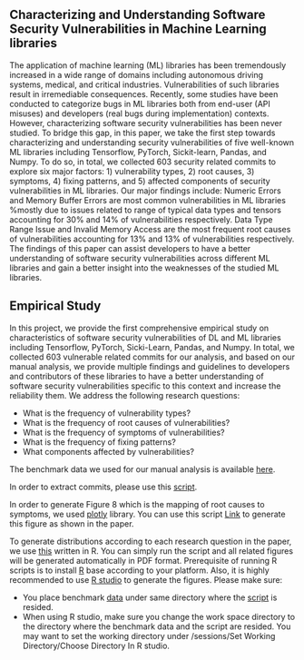 ## Characterizing and Understanding Software Security Vulnerabilities in Machine Learning libraries

The application of machine learning (ML) libraries has been tremendously increased in a wide range of domains including autonomous driving systems, medical, and critical industries. 
Vulnerabilities of such libraries result in irremediable consequences. Recently, some studies have been conducted to categorize bugs in ML libraries both from end-user (API misuses) and developers (real bugs during implementation) contexts. However, characterizing software security vulnerabilities has been never studied. To bridge this gap, in this paper, we take the first step towards characterizing and understanding security vulnerabilities of five well-known ML libraries including Tensorflow, PyTorch, Sickit-learn, Pandas, and Numpy. To do so, in total, we collected 603 security related commits to explore six major factors: 1) vulnerability types, 2) root causes, 3) symptoms, 4) fixing patterns, and 5) affected components of security vulnerabilities in ML libraries. Our major findings include: Numeric Errors and Memory Buffer Errors are most common vulnerabilities in ML libraries %mostly due to issues related to range of typical data types and tensors
accounting for 30\% and 14\% of vulnerabilities respectively. Data Type Range Issue and Invalid Memory Access are the most frequent root causes of vulnerabilities accounting for 13\% and 13\% of vulnerabilities respectively. The findings of this paper can assist developers to have a better understanding of software security vulnerabilities across different ML libraries and gain a better insight into the weaknesses of the studied ML libraries. 

## Empirical Study
In this project, we provide the first comprehensive empirical study on characteristics of software security vulnerabilities of DL and ML libraries including Tensorflow, PyTorch, Sicki-Learn, Pandas, and Numpy. In total, we collected 603 vulnerable related commits for our analysis, and based on our manual analysis, we provide multiple findings and guidelines to developers and contributors of these libraries to have a better understanding of software security vulnerabilities specific to this context and increase the reliability them. We address the following research questions:

* What is the frequency of vulnerability types?
* What is the frequency of root causes of vulnerabilities?
* What is the frequency of symptoms of vulnerabilities?
* What is the frequency of fixing patterns?
* What components affected by vulnerabilities?

The benchmark data we used for our manual analysis is available [here](https://github.com/cse19922021/Deep-Learning-Security-Vulnerabilities/blob/main/benchmark.csv).

In order to extract commits, please use this [script](https://github.com/cse19922021/Deep-Learning-Security-Vulnerabilities/blob/main/fetch_commits.py).

In order to generate Figure 8 which is the mapping of root causes to symptoms, we used [plotly](https://plotly.com/) library. You can use this script [Link](https://cse19922021.github.io/Deep-Learning-Security-Vulnerabilities/rootcauseSymptom.html) to generate this figure as shown in the paper.

To generate distributions according to each research question in the paper, we use [this](https://github.com/cse19922021/Deep-Learning-Security-Vulnerabilities/blob/main/generate_figs.R) written in R. You can simply run the script and all related figures will be generated automatically in PDF format. Prerequisite of running R scripts is to install [R](https://www.r-project.org/) base according to your platform. Also, it is highly recommended to use [R studio](https://www.rstudio.com/) to generate the figures. Please make sure:

* You place benchmark [data](https://github.com/cse19922021/Deep-Learning-Security-Vulnerabilities/blob/main/benchmark.csv) under same directory where the [script](https://github.com/cse19922021/Deep-Learning-Security-Vulnerabilities/blob/main/generate_figs.R) is resided.
* When using R studio, make sure you change the work space directory to the directory where the benchmark data and the script are resided. You may want to set the working directory under /sessions/Set Working Directory/Choose Directory In R studio. 
